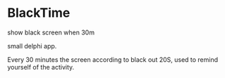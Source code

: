 BlackTime
=========

show black screen when 30m


small delphi app.

Every 30 minutes the screen according to black out 20S, used to remind yourself of the activity.

